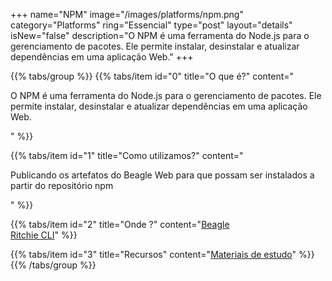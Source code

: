 +++
name="NPM"
image="/images/platforms/npm.png"
category="Platforms"
ring="Essencial"
type="post"
layout="details"
isNew="false"
description="O NPM é uma ferramenta do Node.js para o gerenciamento de pacotes. Ele permite instalar, desinstalar e atualizar dependências em uma aplicação Web."
+++

{{% tabs/group %}}
  {{% tabs/item id="0" title="O que é?" content="<p>O NPM é uma ferramenta do Node.js para o gerenciamento de pacotes. Ele permite instalar, desinstalar e atualizar dependências em uma aplicação Web.</p>" %}}

  {{% tabs/item id="1" title="Como utilizamos?" content="<p>Publicando os artefatos do Beagle Web para que possam ser instalados a partir do repositório npm</p>" %}}

  {{% tabs/item id="2" title="Onde ?" content="<a href='https://usebeagle.io/' target='_blank'>Beagle</a><br /><a href='https://ritchiecli.io/' target='_blank'>Ritchie CLI</a>" %}}

  {{% tabs/item id="3" title="Recursos" content="<a href='https://www.npmjs.com/' target='_blank'>Materiais de estudo</a>" %}}
{{% /tabs/group %}}
